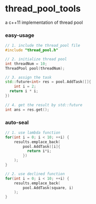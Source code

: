 # thread_pool_tools
a c++11 implementation of thread pool

### easy-usage

```c++
// 1. include the thread_pool file
#include "thread_pool.h"

// 2. initialize thread pool
int threadNum = 10;
ThreadPool pool(threadNum);

// 3. assign the task
std::future<int> res = pool.AddTask([]{ 
	int i = 2;
  return i * i;
})
  
// 4. get the result by std::future
int ans = res.get();
```



### auto-seal

```c++
// 1. use lambda function
for(int i = 0; i < 10; ++i) {
    results.emplace_back(
        pool.AddTask([i]{
          return i*i;
        })
    );
}

// 2. use declined function
for(int i = 0; i < 10; ++i) {
    results.emplace_back(
        pool.AddTask(square, i)
    );
}

```

